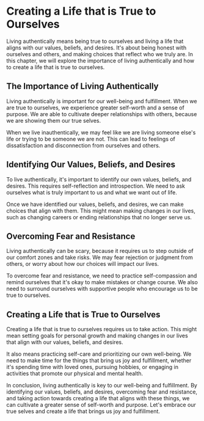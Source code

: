 Creating a Life that is True to Ourselves
==========================================================================

Living authentically means being true to ourselves and living a life that aligns with our values, beliefs, and desires. It's about being honest with ourselves and others, and making choices that reflect who we truly are. In this chapter, we will explore the importance of living authentically and how to create a life that is true to ourselves.

The Importance of Living Authentically
--------------------------------------

Living authentically is important for our well-being and fulfillment. When we are true to ourselves, we experience greater self-worth and a sense of purpose. We are able to cultivate deeper relationships with others, because we are showing them our true selves.

When we live inauthentically, we may feel like we are living someone else's life or trying to be someone we are not. This can lead to feelings of dissatisfaction and disconnection from ourselves and others.

Identifying Our Values, Beliefs, and Desires
--------------------------------------------

To live authentically, it's important to identify our own values, beliefs, and desires. This requires self-reflection and introspection. We need to ask ourselves what is truly important to us and what we want out of life.

Once we have identified our values, beliefs, and desires, we can make choices that align with them. This might mean making changes in our lives, such as changing careers or ending relationships that no longer serve us.

Overcoming Fear and Resistance
------------------------------

Living authentically can be scary, because it requires us to step outside of our comfort zones and take risks. We may fear rejection or judgment from others, or worry about how our choices will impact our lives.

To overcome fear and resistance, we need to practice self-compassion and remind ourselves that it's okay to make mistakes or change course. We also need to surround ourselves with supportive people who encourage us to be true to ourselves.

Creating a Life that is True to Ourselves
-----------------------------------------

Creating a life that is true to ourselves requires us to take action. This might mean setting goals for personal growth and making changes in our lives that align with our values, beliefs, and desires.

It also means practicing self-care and prioritizing our own well-being. We need to make time for the things that bring us joy and fulfillment, whether it's spending time with loved ones, pursuing hobbies, or engaging in activities that promote our physical and mental health.

In conclusion, living authentically is key to our well-being and fulfillment. By identifying our values, beliefs, and desires, overcoming fear and resistance, and taking action towards creating a life that aligns with these things, we can cultivate a greater sense of self-worth and purpose. Let's embrace our true selves and create a life that brings us joy and fulfillment.
